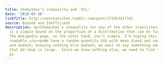 ```yaml
---
title: Chebyshev’s inequality and `UCL’
date: '2018-03-16'
linkTitle: http://notstatschat.tumblr.com/post/171913917101
source: Biased and Inefficient
description: <p>Chebyshev’s inequality (or any of the other transliterations of Чебышёв)
  is a simple bound on the proportion of a distribution that can be far from the mean.
  The Wikipedia page, on the other hand, isn’t simple. I’m hoping this will be more
  readable.</p><p>We have a random quantity $X$ with mean $\mu$ and variance $\sigma^2$,
  and &ndash; knowing nothing else &ndash; we want to say something about the probability
  that $X-\mu$ is large.  Since we know nothing else, we need to find the largest
  po
---
```

